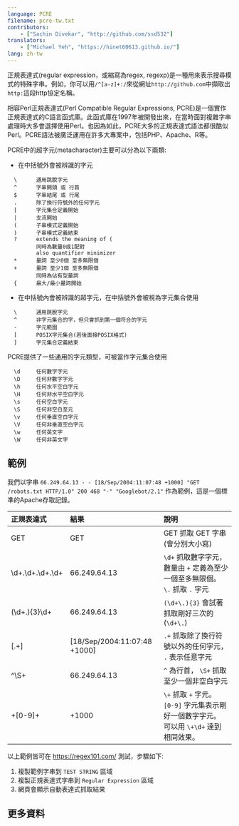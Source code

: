 ```yaml
---
language: PCRE
filename: pcre-tw.txt
contributors:
    - ["Sachin Divekar", "http://github.com/ssd532"]
translators:
    - ["Michael Yeh", "https://hinet60613.github.io/"]
lang: zh-tw
---
```


正規表達式(regular expression，或縮寫為regex, regexp)是一種用來表示搜尋模式的特殊字串。例如，你可以用`/^[a-z]+:/`來從網址`http://github.com`中擷取出`http:`這段http協定名稱。

相容Perl正規表達式(Perl Compatible Regular Expressions, PCRE)是一個實作正規表達式的C語言函式庫。此函式庫在1997年被開發出來，在當時面對複雜字串處理時大多會選擇使用Perl。也因為如此，PCRE大多的正規表達式語法都很酷似Perl。PCRE語法被廣泛運用在許多大專案中，包括PHP、Apache、R等。

PCRE中的超字元(metacharacter)主要可以分為以下兩類:

* 在中括號外會被辨識的字元

```
  \      通用跳脫字元
  ^      字串開頭 或 行首
  $      字串結尾 或 行尾
  .      除了換行符號外的任何字元
  [      字元集合定義開始
  |      支流開始
  (      子串模式定義開始
  )      子串模式定義結束
  ?      extends the meaning of (
         同時為數量0或1配對
         also quantifier minimizer
  *      量詞 至少0個 至多無限個
  +      量詞 至少1個 至多無限個
         同時為佔有型量詞
  {      最大/最小量詞開始
```

* 在中括號內會被辨識的超字元，在中括號外會被視為字元集合使用

```
  \      通用跳脫字元
  ^      非字元集合的字，但只會抓到第一個符合的字元
  -      字元範圍
  [      POSIX字元集合(若後面接POSIX格式)
  ]      字元集合定義結束
```

PCRE提供了一些通用的字元類型，可被當作字元集合使用

```
  \d     任何數字字元
  \D     任何非數字字元
  \h     任何水平空白字元
  \H     任何非水平空白字元
  \s     任何空白字元
  \S     任何非空白至元
  \v     任何垂直空白字元
  \V     任何非垂直空白字元
  \w     任何英文字
  \W     任何非英文字
```

## 範例

我們以字串 `66.249.64.13 - - [18/Sep/2004:11:07:48 +1000] "GET /robots.txt HTTP/1.0" 200 468 "-" "Googlebot/2.1"` 作為範例，這是一個標準的Apache存取記錄。

| 正規表達式 | 結果          | 說明 |
| :---- | :-------------- | :------ |
| GET   | GET | GET 抓取 GET 字串 (會分別大小寫) |
| \d+.\d+.\d+.\d+ | 66.249.64.13 | `\d+` 抓取數字字元，數量由 `+` 定義為至少一個至多無限個。 `\.` 抓取 `.` 字元 |
| (\d+\.){3}\d+ | 66.249.64.13 | `(\d+\.){3}` 會試著抓取剛好三次的 (`\d+\.`) |
| \[.+\] | [18/Sep/2004:11:07:48 +1000] | `.+` 抓取除了換行符號以外的任何字元， `.` 表示任意字元 |
| ^\S+ | 66.249.64.13 | `^` 為行首， `\S+` 抓取至少一個非空白字元 |
| \+[0-9]+ | +1000 | `\+` 抓取 `+` 字元。 `[0-9]` 字元集表示剛好一個數字字元。 可以用 `\+\d+` 達到相同效果。 |

以上範例皆可在 https://regex101.com/ 測試，步驟如下:

1. 複製範例字串到 `TEST STRING` 區域
2. 複製正規表達式字串到 `Regular Expression` 區域 
3. 網頁會顯示自動表達式抓取結果


## 更多資料


